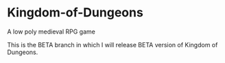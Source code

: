 # Kingdom-of-Dungeons
A low poly medieval RPG game

This is the BETA branch in which I will release BETA version of Kingdom of Dungeons.
